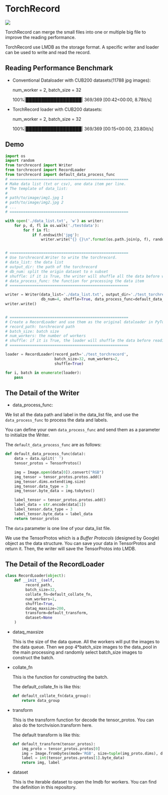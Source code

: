 # TorchRecord

![](https://img.shields.io/badge/torchrecord-v0.0.1-blue.svg)

TorchRecord can merge the small files into one or multiple big file to improve the reading performance.

TorchRecord use LMDB as the storage format. A specific writer and loader can be used to write and read the record.

## Reading Performance Benchmark

- Conventional Dataloader with CUB200 datasets(11788 jpg images):

    num_worker = 2, batch_size = 32
    
    100%|██████████████████| 369/369 [00:42<00:00,  8.78it/s]
    
- TorchRecord loader with CUB200 datasets:

    num_worker = 2, batch_size = 32
    
    100%|██████████████████| 369/369 [00:15<00:00, 23.80it/s]
    
## Demo

```python
import os
import random
from torchrecord import Writer
from torchrecord import RecordLoader
from torchrecord import default_data_process_func
# =====================================================
# Make data list (txt or csv), one data item per line.
# The template of data_list:
#
# path/to/image/img1.jpg 1
# path/to/image/img2.jpg 2
# ...
# =====================================================

with open('./data_list.txt', 'w') as writer:
    for p, d, fl in os.walk('./testdata'):
        for f in fl:
            if f.endswith('jpg'):
                writer.write("{} {}\n".format(os.path.join(p, f), random.randint(0, 10)))


# =====================================================
# Use torchrecord.Writer to write the torchrecord.
# data_list: the data list
# output_dir: the path of the torchrecord
# db_num: split the origin dataset to n subset
# shuffle: if it is True, the writer will shuffle all the data before writing them to the torchrecord
# data_process_func: the function for processing the data item
# =====================================================

writer = Writer(data_list='./data_list.txt', output_dir='./test_torchrecord', 
                db_num=4, shuffle=True, data_process_func=default_data_process_func)
writer.write()


# =====================================================
# Create a RecordLoader and use them as the original dataloader in PyTorch
# record_path: torchrecord path
# batch_size: batch size
# num_workers: the number of workers
# shuffle: if it is True, the loader will shuffle the data before reading them
# =====================================================

loader = RecordLoader(record_path='./test_torchrecord', 
                      batch_size=32, num_workers=2, 
                      shuffle=True)

for i, batch in enumerate(loader):
    pass

```

## The Detail of the Writer

- data_process_func:

We list all the data path and label in the data_list file, and use the `data_process_func` to process the data and labels.

You can define your own `data_process_func` and send them as a parameter to initialize the Writer.

The `default_data_process_func` are as follows:

```python
def default_data_process_func(data):
    data = data.split(' ')
    tensor_protos = TensorProtos()

    img = Image.open(data[0]).convert("RGB")
    img_tensor = tensor_protos.protos.add()
    img_tensor.dims.extend(img.size)
    img_tensor.data_type = 3
    img_tensor.byte_data = img.tobytes()

    label_tensor = tensor_protos.protos.add()
    label_data = str.encode(data[1])
    label_tensor.data_type = 3
    label_tensor.byte_data = label_data
    return tensor_protos
```

The `data` parameter is one line of your data_list file. 

We use the TensorProtos which is a *Buffer Protocols* (designed by Google) object as the data structure. You can save your data in TensorProtos
and return it. Then, the writer will save the TensorProtos into LMDB.
## The Detail of the RecordLoader
```python
class RecordLoader(object):
    def __init__(self, 
         record_path,
         batch_size=32, 
         collate_fn=default_collate_fn, 
         num_workers=1,
         shuffle=True, 
         dataq_maxsize=200, 
         transform=default_transform, 
         dataset=None
    )
```

- dataq_maxsize

    This is the size of the data queue. All the workers will put the images to the data queue. Then we pop 4*batch_size images to the data_pool in the main processing and randomly select batch_size images to construct the batch.
    
- collate_fn

    This is the function for constructing the batch.
    
    The default_collate_fn is like this:
    
    ```python
    def default_collate_fn(data_group):
        return data_group
    ```
    
- transform

    This is the transform function for decode the tensor_protos. You can also do the torchvision.transform here.
    
    The default transform is like this:
    
    ```python
    def default_transform(tensor_protos):
        img_proto = tensor_protos.protos[0]
        img = Image.frombytes(mode='RGB', size=tuple(img_proto.dims), data=img_proto.byte_data)
        label = int(tensor_protos.protos[1].byte_data)
        return img, label
    ```
    
- dataset

    This is the iterable dataset to open the lmdb for workers. You can find the definition in this repository.

